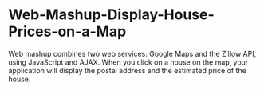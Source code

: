 # Web-Mashup-Display-House-Prices-on-a-Map
Web mashup combines two web services: Google Maps and the Zillow API, using JavaScript and AJAX. When you click on a house on the map, your application will display the postal address and the estimated price of the house.
